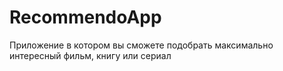 # RecommendoApp
Приложение в котором вы сможете подобрать максимально интересный фильм, книгу или сериал
